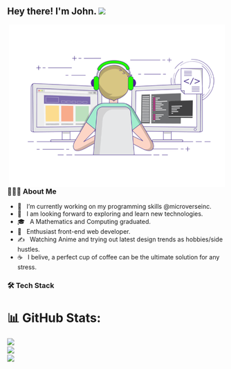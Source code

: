 <h2> Hey there! I'm John. <img src="https://github.com/souvikguria98/souvikguria98/blob/master/Hi.gif" width="25"></h2>
<img align="right" alt="GIF" src="https://raw.githubusercontent.com/devSouvik/devSouvik/master/gif3.gif" width="500"/>

<h3> 👨🏻‍💻 About Me </h3>

- 🔭 &nbsp; I’m currently working on my programming skills @microverseinc.
- 🤔 &nbsp; I am looking forward to exploring and learn new technologies.
- 🎓 &nbsp; A Mathematics and Computing graduated.
- 💼 &nbsp; Enthusiast front-end web developer.
- ✍️ &nbsp; Watching Anime and trying out latest design trends as hobbies/side hustles.
- ☕ &nbsp; I belive, a perfect cup of coffee can be the ultimate solution for any stress. 

<h3>🛠 Tech Stack</h3>

# 📊 GitHub Stats:
![](https://github-readme-stats.vercel.app/api?username=johnie261&theme=nightowl&hide_border=false&include_all_commits=true&count_private=true)<br/>
![](https://github-readme-streak-stats.herokuapp.com/?user=johnie261&theme=nightowl&hide_border=false)<br/>
![](https://github-readme-stats.vercel.app/api/top-langs/?username=johnie261&theme=nightowl&hide_border=false&include_all_commits=true&count_private=true&layout=compact)

<!--
**johnie261/johnie261** is a ✨ _special_ ✨ repository because its `README.md` (this file) appears on your GitHub profile.

Here are some ideas to get you started:

- 🔭 I’m currently working on ...
- 🌱 I’m currently learning ...
- 👯 I’m looking to collaborate on ...
- 🤔 I’m looking for help with ...
- 💬 Ask me about ...
- 📫 How to reach me: ...
- 😄 Pronouns: ...
- ⚡ Fun fact: ...
-->
